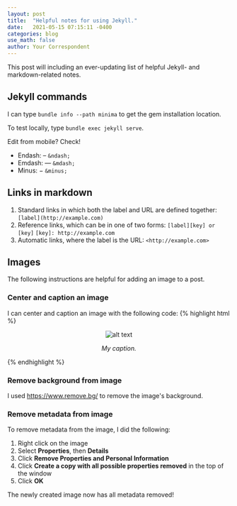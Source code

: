 ```yaml
---
layout: post
title:  "Helpful notes for using Jekyll."
date:   2021-05-15 07:15:11 -0400
categories: blog
use_math: false
author: Your Correspondent
---
```


This post will including an ever-updating list of helpful Jekyll- and markdown-related notes.

## Jekyll commands

I can type `bundle info --path minima` to get the gem installation location.

To test locally, type `bundle exec jekyll serve`.

Edit from mobile? Check!

* Endash: &ndash; `&ndash;`
* Emdash: &mdash; `&mdash;`
* Minus: &minus; `&minus;`

## Links in markdown
1. Standard links in which both the label and URL are defined together:
  `[label](http://example.com)`
1. Reference links, which can be in one of two forms:
  `[label][key] or [key]`
  `[key]: http://example.com`
1. Automatic links, where the label is the URL:
  `<http://example.com>`

## Images

The following instructions are helpful for adding an image to a post.

### Center and caption an image
I can center and caption  an image with the following code:
{% highlight html %}
<figure class="align-center">
 <p align="center">
  <img src="/images/image_name.png" alt="alt text">
 </p>
 <figcaption>
  <p align="center">
   <i>My caption.</i>
  </p>
 </figcaption>
</figure> 
{% endhighlight %}

### Remove background from image
I used <https://www.remove.bg/> to remove the image's background.

### Remove metadata from image
To remove metadata from the image, I did the following:
1. Right click on the image
1. Select **Properties**, then **Details**
1. Click **Remove Properties and Personal Information**
1. Click **Create a copy with all possible properties removed** in the top of the window
1. Click **OK**

The newly created image now has all metadata removed!
